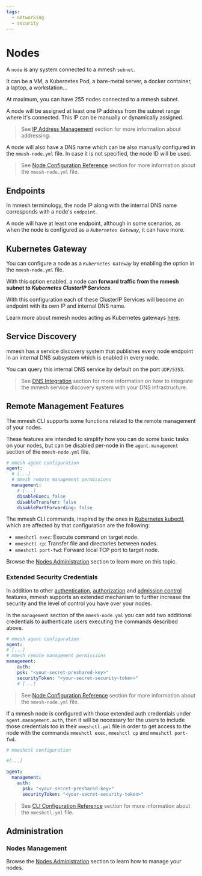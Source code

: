 ```yaml
---
tags:
  - networking
  - security
---
```


# Nodes

A `node` is any system connected to a mmesh `subnet`.

It can be a VM, a Kubernetes Pod, a bare-metal server, a docker container, a laptop, a workstation...

At maximum, you can have 255 nodes connected to a mmesh subnet.

A node will be assigned at least one IP address from the subnet range where it's connected. This IP can be manually or dynamically assigned.

> See [IP Address Management](/docs/platform/networking/topology/#subnet) section for more information about addressing.

A node will also have a DNS name which can be also manually configured in the `mmesh-node.yml` file. In case it is not specified, the node ID will be used.

> See [Node Configuration Reference](/docs/platform/reference/mmesh-node.yml/) section for more information about the `mmesh-node.yml` file.

## Endpoints

In mmesh terminology, the node IP along with the internal DNS name corresponds with a node's `endpoint`.

A node will have at least one endpoint, although in some scenarios, as when the node is configured as a _`Kubernetes Gateway`_, it can have more.

## Kubernetes Gateway

You can configure a node as a _`Kubernetes Gateway`_ by enabling the option in the `mmesh-node.yml` file.

With this option enabled, a node can **forward traffic from the mmesh subnet to _Kubernetes ClusterIP Services_**.

With this configuration each of these ClusterIP Services will become an endpoint with its own IP and internal DNS name.

Learn more about mmesh nodes acting as Kubernetes gateways [here](/docs/platform/kubernetes/services/).

## Service Discovery

mmesh has a service discovery system that publishes every node endpoint in an internal DNS subsystem which is enabled in every node.

You can query this internal DNS service by default on the port `UDP/5353`.

> See [DNS Integration](/docs/platform/networking/service-discovery/) section for more information on how to integrate the mmesh service discovery system with your DNS infrastructure.

## Remote Management Features

The mmesh CLI supports some functions related to the remote management of your nodes.

These features are intended to simplify how you can do some basic tasks on your nodes, but can be disabled per-node in the `agent.management` section of the `mmesh-node.yml` file.

```yaml
# mmesh agent configuration
agent:
  # [...]
  # mmesh remote management permissions
  management:
    # [...]
    disableExec: false
    disableTransfer: false
    disablePortForwarding: false
```

The mmesh CLI commands, inspired by the ones in [Kubernetes kubectl](https://kubernetes.io/docs/reference/kubectl/overview/), which are affected by that configuration are the following:

- `mmeshctl exec`: Execute command on target node.
- `mmeshctl cp`: Transfer file and directories between nodes.
- `mmeshctl port-fwd`: Forward local TCP port to target node.

Browse the [Nodes Administration](/docs/platform/administration/nodes/#remote-management-features) section to learn more on this topic.

### Extended Security Credentials

In addition to other [authentication](/docs/platform/iam/authentication/), [authorization](/docs/platform/iam/authorization/) and [admission control](/docs/platform/networking/topology/#admission-control) features, mmesh supports an extended mechanism to further increase the security and the level of control you have over your nodes.

In the `management` section of the `mmesh-node.yml` you can add two additional credentials to authenticate users executing the commands described above.

```yaml
# mmesh agent configuration
agent:
# [...]
# mmesh remote management permissions
management:
    auth:
    psk: "<your-secret-preshared-key>"
    securityToken: "<your-secret-security-token>"
    # [...]
```

> See [Node Configuration Reference](/docs/platform/reference/mmesh-node.yml/) section for more information about the `mmesh-node.yml` file.

If a mmesh node is configured with those extended auth credentials under `agent.management.auth`, then it will be necessary for the users to include those credentials too in their `mmeshctl.yml` file in order to get access to the node with the commands `mmeshctl exec`, `mmeshctl cp` and `mmeshctl port-fwd`.

```yaml
# mmeshctl configuration

#[...]

agent:
  management:
    auth:
      psk: "<your-secret-preshared-key>"
      securityToken: "<your-secret-security-token>"
```

> See [CLI Configuration Reference](/docs/platform/reference/mmeshctl.yml/) section for more information about the `mmeshctl.yml` file.

## Administration

### Nodes Management

Browse the [Nodes Administration](/docs/platform/administration/nodes/) section to learn how to manage your nodes.
